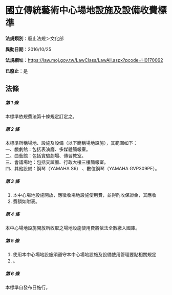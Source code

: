 # 國立傳統藝術中心場地設施及設備收費標準

**法規類別**：廢止法規＞文化部

**異動日期**：2016/10/25  

**法規網址**：https://law.moj.gov.tw/LawClass/LawAll.aspx?pcode=H0170062

**已廢止**：是



## 法條
##### 第 1 條
本標準依規費法第十條規定訂定之。

##### 第 2 條
本標準所稱場地、設施及設備（以下簡稱場地設施），其範圍如下：  
一、戲劇館：包括表演廳、多媒體簡報室。  
二、曲藝館：包括實驗劇場、傳習教室。  
三、會議場地：包括交誼廳、行政大樓三樓簡報室。  
四、其他設備：鋼琴（YAMAHA S6） 、數位鋼琴（YAMAHA GVP309PE）。  

##### 第 3 條
1. 本中心場地設施開放，應徵收場地設施使用費，並得酌收保證金，其應收
1. 費額如附表。

##### 第 4 條
本中心場地設施開放所收取之場地設施使用費將依法全數繳入國庫。

##### 第 5 條
1. 使用本中心場地設施須遵守本中心場地設施及設備使用管理要點相關規定
1. 。

##### 第 6 條
本標準自發布日施行。



